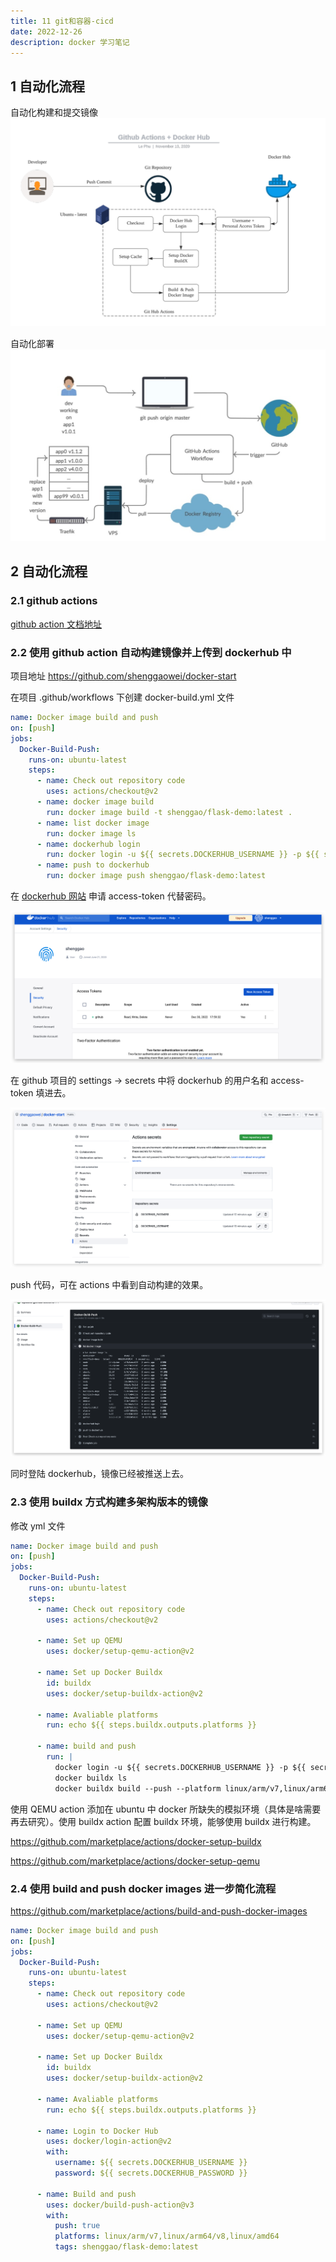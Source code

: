 ```yaml
---
title: 11 git和容器-cicd
date: 2022-12-26
description: docker 学习笔记
---
```


## 1 自动化流程
自动化构建和提交镜像
![dev-ops.png](./asset/dev-ops.png)

自动化部署
![dev-ops2.png](./asset/dev-ops2.png)

## 2 自动化流程

### 2.1 github actions 

[github action 文档地址](https://docs.github.com/zh/actions)

### 2.2 使用 github action 自动构建镜像并上传到 dockerhub 中

项目地址 https://github.com/shenggaowei/docker-start

在项目 .github/workflows 下创建 docker-build.yml 文件

```yml
name: Docker image build and push
on: [push]
jobs:
  Docker-Build-Push:
    runs-on: ubuntu-latest
    steps:
      - name: Check out repository code
        uses: actions/checkout@v2
      - name: docker image build
        run: docker image build -t shenggao/flask-demo:latest .
      - name: list docker image
        run: docker image ls
      - name: dockerhub login
        run: docker login -u ${{ secrets.DOCKERHUB_USERNAME }} -p ${{ secrets.DOCKERHUB_PASSWORD }}
      - name: push to dockerhub
        run: docker image push shenggao/flask-demo:latest
```

在 [dockerhub 网站](https://hub.docker.com/settings/security) 申请 access-token 代替密码。

![docker-hub-access-token.png](./asset/access-token.png)

在 github 项目的 settings -> secrets 中将 dockerhub 的用户名和 access-token 填进去。

![github-secrets.png](./asset/github-secrets.png)

push 代码，可在 actions 中看到自动构建的效果。

![github-actions-ret1.png](./asset/github-actions-ret1.png)

同时登陆 dockerhub，镜像已经被推送上去。

### 2.3 使用 buildx 方式构建多架构版本的镜像

修改 yml 文件

```yml
name: Docker image build and push
on: [push]
jobs:
  Docker-Build-Push:
    runs-on: ubuntu-latest
    steps:
      - name: Check out repository code
        uses: actions/checkout@v2

      - name: Set up QEMU
        uses: docker/setup-qemu-action@v2

      - name: Set up Docker Buildx
        id: buildx
        uses: docker/setup-buildx-action@v2

      - name: Avaliable platforms
        run: echo ${{ steps.buildx.outputs.platforms }}

      - name: build and push
        run: |
          docker login -u ${{ secrets.DOCKERHUB_USERNAME }} -p ${{ secrets.DOCKERHUB_PASSWORD }}
          docker buildx ls
          docker buildx build --push --platform linux/arm/v7,linux/arm64/v8,linux/amd64 -t shenggao/flask-demo:latest .

```

使用 QEMU action 添加在 ubuntu 中 docker 所缺失的模拟环境（具体是啥需要再去研究）。使用 buildx action 配置 buildx 环境，能够使用 buildx 进行构建。

https://github.com/marketplace/actions/docker-setup-buildx

https://github.com/marketplace/actions/docker-setup-qemu

### 2.4 使用 build and push docker images 进一步简化流程

https://github.com/marketplace/actions/build-and-push-docker-images

```yml
name: Docker image build and push
on: [push]
jobs:
  Docker-Build-Push:
    runs-on: ubuntu-latest
    steps:
      - name: Check out repository code
        uses: actions/checkout@v2

      - name: Set up QEMU
        uses: docker/setup-qemu-action@v2

      - name: Set up Docker Buildx
        id: buildx
        uses: docker/setup-buildx-action@v2
		
      - name: Avaliable platforms
        run: echo ${{ steps.buildx.outputs.platforms }}

      - name: Login to Docker Hub
        uses: docker/login-action@v2
        with:
          username: ${{ secrets.DOCKERHUB_USERNAME }}
          password: ${{ secrets.DOCKERHUB_PASSWORD }}

      - name: Build and push
        uses: docker/build-push-action@v3
        with:
          push: true
          platforms: linux/arm/v7,linux/arm64/v8,linux/amd64
          tags: shenggao/flask-demo:latest
```
